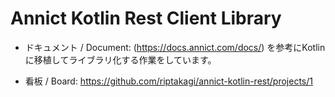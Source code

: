 # Annict Kotlin Rest Client Library

- ドキュメント / Document: (https://docs.annict.com/docs/) を参考にKotlinに移植してライブラリ化する作業をしています。

- 看板 / Board: https://github.com/riptakagi/annict-kotlin-rest/projects/1

